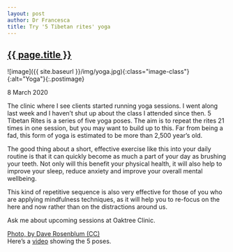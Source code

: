 ```yaml
---
layout: post
author: Dr Francesca
title: Try '5 Tibetan rites' yoga
---
```

 <h2 class="postheader"><a href="{{ site.baseurl }}{{ page.url }}">{{ page.title }}</a></h2>


![image]({{ site.baseurl }}/img/yoga.jpg){:class="image-class"}{:alt="Yoga"}{:.postimage}
<p class="blogdate">8 March 2020</p>

The clinic where I see clients started running yoga sessions. I went along last week and I haven’t shut up about the class I attended since then. 5 Tibetan Rites is a series of five yoga poses. The aim is to repeat the rites 21 times in one session, but you may want to build up to this. Far from being a fad, this form of yoga is estimated to be more than 2,500 year’s old.

The good thing about a short, effective exercise like this into your daily routine is that it can quickly become as much a part of your day as brushing your teeth. Not only will this benefit your physical health, it will also help to improve your sleep, reduce anxiety and improve your overall mental wellbeing.

This kind of repetitive sequence is also very effective for those of you who are applying mindfulness techniques, as it will help you to re-focus on the here and now rather than on the distractions around us.


Ask me about upcoming sessions at Oaktree Clinic.


<a href="https://www.flickr.com/photos/daverose215/9707554768">Photo, by Dave Rosenblum (CC)</a>
<br>
Here’s a <a href="https://m.youtube.com/watch?feature=youtu.be&v=71jaJu0dc98">video</a> showing the 5 poses.

<div class="sharethis-inline-share-buttons"></div>
<br>
